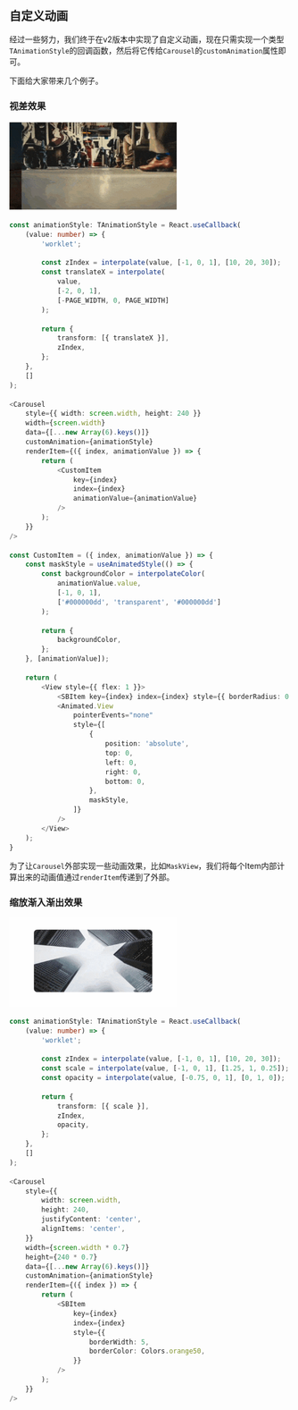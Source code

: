 ## 自定义动画

经过一些努力，我们终于在v2版本中实现了自定义动画，现在只需实现一个类型`TAnimationStyle`的回调函数，然后将它传给`Carousel`的`customAnimation`属性即可。

下面给大家带来几个例子。

### 视差效果

<a href="../example/src/advanced-parallax/index.tsx">
    <img src="././../assets/advanced-parallax.gif" width="300"/>  
</a>

```ts
const animationStyle: TAnimationStyle = React.useCallback(
    (value: number) => {
        'worklet';

        const zIndex = interpolate(value, [-1, 0, 1], [10, 20, 30]);
        const translateX = interpolate(
            value,
            [-2, 0, 1],
            [-PAGE_WIDTH, 0, PAGE_WIDTH]
        );

        return {
            transform: [{ translateX }],
            zIndex,
        };
    },
    []
);

<Carousel
    style={{ width: screen.width, height: 240 }}
    width={screen.width}
    data={[...new Array(6).keys()]}
    customAnimation={animationStyle}
    renderItem={({ index, animationValue }) => {
        return (
            <CustomItem
                key={index}
                index={index}
                animationValue={animationValue}
            />
        );
    }}
/>

const CustomItem = ({ index, animationValue }) => {
    const maskStyle = useAnimatedStyle(() => {
        const backgroundColor = interpolateColor(
            animationValue.value,
            [-1, 0, 1],
            ['#000000dd', 'transparent', '#000000dd']
        );

        return {
            backgroundColor,
        };
    }, [animationValue]);

    return (
        <View style={{ flex: 1 }}>
            <SBItem key={index} index={index} style={{ borderRadius: 0 }} />
            <Animated.View
                pointerEvents="none"
                style={[
                    {
                        position: 'absolute',
                        top: 0,
                        left: 0,
                        right: 0,
                        bottom: 0,
                    },
                    maskStyle,
                ]}
            />
        </View>
    );
}
```

为了让`Carousel`外部实现一些动画效果，比如`MaskView`，我们将每个Item内部计算出来的动画值通过`renderItem`传递到了外部。

### 缩放渐入渐出效果

<a href="../example/src/scale-fade-in-out/index.tsx">
    <img src="././../assets/scale-fade-in-out.gif" width="300"/>  
</a>

```ts
const animationStyle: TAnimationStyle = React.useCallback(
    (value: number) => {
        'worklet';

        const zIndex = interpolate(value, [-1, 0, 1], [10, 20, 30]);
        const scale = interpolate(value, [-1, 0, 1], [1.25, 1, 0.25]);
        const opacity = interpolate(value, [-0.75, 0, 1], [0, 1, 0]);

        return {
            transform: [{ scale }],
            zIndex,
            opacity,
        };
    },
    []
);

<Carousel
    style={{
        width: screen.width,
        height: 240,
        justifyContent: 'center',
        alignItems: 'center',
    }}
    width={screen.width * 0.7}
    height={240 * 0.7}
    data={[...new Array(6).keys()]}
    customAnimation={animationStyle}
    renderItem={({ index }) => {
        return (
            <SBItem
                key={index}
                index={index}
                style={{
                    borderWidth: 5,
                    borderColor: Colors.orange50,
                }}
            />
        );
    }}
/>
```